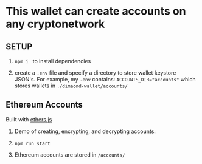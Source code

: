 # This wallet can create accounts on any cryptonetwork

## SETUP
1. `npm i ` to install dependencies

2. create a `.env` file and specify a directory to store wallet keystore JSON's. For example, my `.env` contains:
```ACCOUNTS_DIR="accounts"``` which stores wallets in `./dimaond-wallet/accounts/`


## Ethereum Accounts
Built with [ethers.js](https://docs.ethers.io/ethers.js)
1. Demo of creating, encrypting, and decrypting accounts:

2. `npm run start`

3. Ethereum accounts are stored in `/accounts/`
